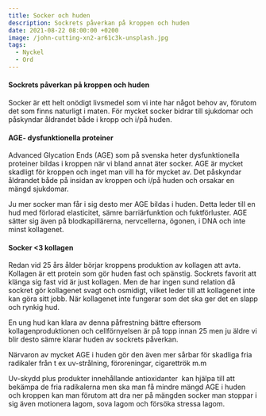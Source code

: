```yaml
---
title: Socker och huden
description: Sockrets påverkan på kroppen och huden
date: 2021-08-22 08:00:00 +0200
image: /john-cutting-xn2-ar61c3k-unsplash.jpg
tags:
  - Nyckel
  - Ord
---
```

#### Sockrets p&aring;verkan p&aring; kroppen och huden

Socker är ett helt onödigt livsmedel som vi inte har n&aring;got behov av, förutom det som finns naturligt i maten. För mycket socker bidrar till sjukdomar och p&aring;skyndar &aring;ldrandet b&aring;de i kropp och i/p&aring; huden.&nbsp;

#### AGE- dysfunktionella proteiner

Advanced Glycation Ends (AGE) som p&aring; svenska heter dysfunktionella proteiner bildas i kroppen när vi bland annat äter socker. AGE är mycket skadligt för kroppen och inget man vill ha för mycket av. Det p&aring;skyndar &aring;ldrandet b&aring;de p&aring; insidan av kroppen och i/p&aring; huden och orsakar en mängd sjukdomar.

Ju mer socker man f&aring;r i sig desto mer AGE bildas i huden. Detta leder till en hud med förlorad elasticitet, sämre barriärfunktion och fuktförluster. AGE sätter sig även p&aring; blodkapillärerna, nervcellerna, ögonen, i DNA och inte minst kollagenet.&nbsp;

#### Socker &lt;3 kollagen

Redan vid 25 &aring;rs &aring;lder börjar kroppens produktion av kollagen att avta. Kollagen är ett protein som gör huden fast och spänstig. Sockrets favorit att klänga sig fast vid är just kollagen. Men de har ingen sund relation d&aring; sockret gör kollagenet svagt och osmidigt, vilket leder till att kollagenet inte kan göra sitt jobb. När kollagenet inte fungerar som det ska ger det en slapp och rynkig hud.

En ung hud kan klara av denna p&aring;frestning bättre eftersom kollagenproduktionen och cellförnyelsen är p&aring; topp innan 25 men ju äldre vi blir desto sämre klarar huden av sockrets p&aring;verkan.

Närvaron av mycket AGE i huden gör den även mer s&aring;rbar för skadliga fria radikaler fr&aring;n t ex uv-str&aring;lning, föroreningar, cigarettrök m.m

Uv-skydd plus produkter inneh&aring;llande antioxidanter&nbsp; kan hjälpa till att bekämpa de fria radikalerna men ska man f&aring; mindre mängd AGE i huden och kroppen kan man förutom att dra ner p&aring; mängden socker man stoppar i sig även motionera lagom, sova lagom och försöka stressa lagom.

&nbsp;
